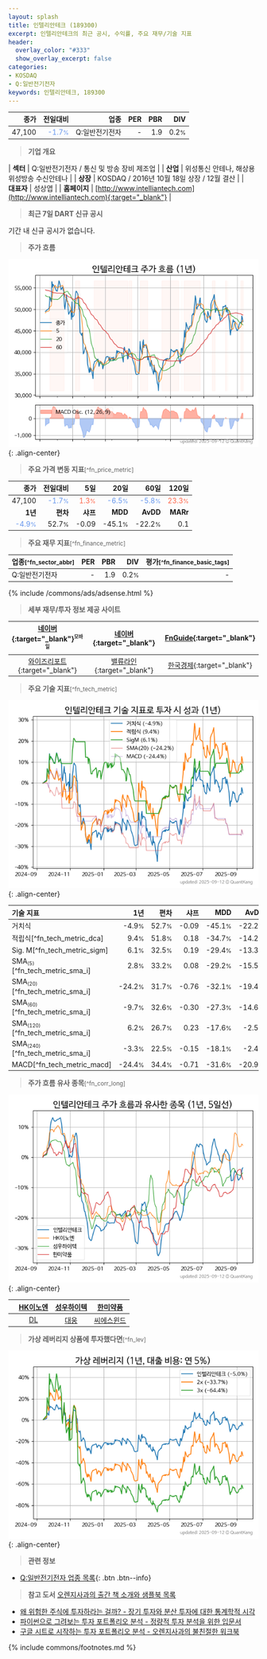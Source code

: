 ```yaml
---
layout: splash
title: 인텔리안테크 (189300)
excerpt: 인텔리안테크의 최근 공시, 수익률, 주요 재무/기술 지표
header:
  overlay_color: "#333"
  show_overlay_excerpt: false
categories:
- KOSDAQ
- Q:일반전기전자
keywords: 인텔리안테크, 189300
---
```


| **종가** | **전일대비** | **업종** | **PER** | **PBR** | **DIV** |
| -------: | -----------: | -------: | ------: | ------: | ------: |
| 47,100 | <span style="color: cornflowerblue">-1.7<small>%</small></span> | Q:일반전기전자 | - | 1.9 | 0.2<small>%</small> |

<!-- more -->


> **기업 개요**<a id="company"></a>

| <span style="white-space:nowrap;">**섹터**</span> | Q:일반전기전자 / 통신 및 방송 장비 제조업 |
| <span style="white-space:nowrap;">**산업**</span> | 위성통신 안테나, 해상용 위성방송 수신안테나 |
| <span style="white-space:nowrap;">**상장**</span> | KOSDAQ / 2016년 10월 18일 상장 / 12월 결산 |
| <span style="white-space:nowrap;">**대표자**</span> | 성상엽 |
| <span style="white-space:nowrap;">**홈페이지**</span> | [http://www.intelliantech.com](http://www.intelliantech.com){:target="_blank"} |


> **최근 7일 DART 신규 공시**<a id="dart"></a>

기간 내 신규 공시가 없습니다.


> **주가 흐름**<a id="price"></a>

![189300](/stock/images/189300.png){: .align-center}


> **주요 가격 변동 지표**<small>[^fn_price_metric]</small>

| **종가** | **전일대비** | **5일** | **20일** | **60일** | **120일** |
| -------: | -----------: | ------: | -------: | -------: | --------: |
| 47,100 | <span style="color: cornflowerblue">-1.7<small>%</small></span> | <span style="color: tomato">1.3<small>%</small></span> | <span style="color: cornflowerblue">-6.5<small>%</small></span> | <span style="color: cornflowerblue">-5.8<small>%</small></span> | <span style="color: tomato">23.3<small>%</small></span> |
| **1년** | **편차** | **샤프** | **MDD** | **AvDD** | **MARr** |
| <span style="color: cornflowerblue">-4.9<small>%</small></span> | 52.7<small>%</small> | -0.09 | -45.1<small>%</small> | -22.2<small>%</small> | 0.1 |


> **주요 재무 지표**<small>[^fn_finance_metric]</small>

| **업종**<small>[^fn_sector_abbr]</small> | **PER** | **PBR** | **DIV** | **평가**<small>[^fn_finance_basic_tags]</small> |
| :--------------------------------------- | ------: | ------: | ------: | ----------------------------------------------: |
| Q:일반전기전자 | - | 1.9 | 0.2<small>%</small> | - |



{% include /commons/ads/adsense.html %}

> **세부 재무/투자 정보 제공 사이트**

| [네이버](https://m.stock.naver.com/domestic/stock/189300/finance/summary){:target="_blank"}<sup><small>모바일</small></sup> | [네이버](https://finance.naver.com/item/coinfo.naver?code=189300){:target="_blank"} | [FnGuide](https://comp.fnguide.com/SVO2/ASP/SVD_Invest.asp?gicode=A189300&MenuYn=Y){:target="_blank"} |
| :---: | :---: | :---: |
| [와이즈리포트](https://comp.wisereport.co.kr/company/c1040001.aspx?cmp_cd=189300){:target="_blank"} | [밸류라인](https://www.valueline.co.kr/finance/summary/189300){:target="_blank"} | [한국경제](https://markets.hankyung.com/stock/189300/financial-summary){:target="_blank"} |


> **주요 기술 지표**<small>[^fn_tech_metric]</small>


![189300](/stock/images/189300_tech.png){: .align-center}

| **기술 지표** | **1년** | **편차** | **샤프** | **MDD** | **AvDD** |
| :------------ | ------: | -----------: | -------: | ------: | -------: |
| 거치식 | -4.9<small>%</small> | 52.7<small>%</small> | -0.09 | -45.1<small>%</small> | -22.2<small>%</small> |
| 적립식[^fn_tech_metric_dca] | 9.4<small>%</small> | 51.8<small>%</small> | 0.18 | -34.7<small>%</small> | -14.2<small>%</small> |
| Sig. M[^fn_tech_metric_sigm] | 6.1<small>%</small> | 32.5<small>%</small> | 0.19 | -29.4<small>%</small> | -13.3<small>%</small> |
| SMA<small><sub>(5)</sub></small>[^fn_tech_metric_sma_i] | 2.8<small>%</small> | 33.2<small>%</small> | 0.08 | -29.2<small>%</small> | -15.5<small>%</small> |
| SMA<small><sub>(20)</sub></small>[^fn_tech_metric_sma_i] | -24.2<small>%</small> | 31.7<small>%</small> | -0.76 | -32.1<small>%</small> | -19.4<small>%</small> |
| SMA<small><sub>(60)</sub></small>[^fn_tech_metric_sma_i] | -9.7<small>%</small> | 32.6<small>%</small> | -0.30 | -27.3<small>%</small> | -14.6<small>%</small> |
| SMA<small><sub>(120)</sub></small>[^fn_tech_metric_sma_i] | 6.2<small>%</small> | 26.7<small>%</small> | 0.23 | -17.6<small>%</small> | -2.5<small>%</small> |
| SMA<small><sub>(240)</sub></small>[^fn_tech_metric_sma_i] | -3.3<small>%</small> | 22.5<small>%</small> | -0.15 | -18.1<small>%</small> | -2.4<small>%</small> |
| MACD[^fn_tech_metric_macd] | -24.4<small>%</small> | 34.4<small>%</small> | -0.71 | -31.6<small>%</small> | -20.9<small>%</small> |


> **주가 흐름 유사 종목**<a id="corr"></a><small>[^fn_corr_long]</small>

![189300](/stock/images/189300_corr.png){: .align-center}

|       | [HK이노엔](/195940/) | [성우하이텍](/015750/) | [한미약품](/128940/) |
| :---: | :------------------------------------: | :------------------------------------: | :------------------------------------: |
|       | [DL](/000210/) | [대웅](/003090/) | [씨에스윈드](/112610/) |


> **가상 레버리지 상품에 투자했다면**<a id="2x"></a><small>[^fn_lev]</small>

![189300](/stock/images/189300_2x.png){: .align-center}


> **관련 정보**

- [Q:일반전기전자 업종 목록](/stats/sector/kosdaq_업종_일반전기전자_종목/){: .btn .btn--info}

> **참고 도서** [오렌지사과의 출간 책 소개와 샘플북 목록](https://kongdori.tistory.com/691)

- [왜 위험한 주식에 투자하라는 걸까? - 장기 투자와 분산 투자에 대한 통계학적 시각](https://kongdori.tistory.com/421)
- [파이썬으로 그려보는 투자 포트폴리오 분석  - 정량적 투자 분석을 위한 입문서](https://kongdori.tistory.com/643)
- [구글 시트로 시작하는 투자 포트폴리오 분석 - 오렌지사과의 불친절한 워크북](https://kongdori.tistory.com/449)


{% include commons/footnotes.md %}